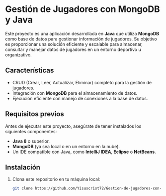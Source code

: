 # Gestión de Jugadores con MongoDB y Java

Este proyecto es una aplicación desarrollada en **Java** que utiliza **MongoDB** como base de datos para gestionar información de jugadores. Su objetivo es proporcionar una solución eficiente y escalable para almacenar, consultar y manejar datos de jugadores en un entorno deportivo u organizativo.

## Características

- CRUD (Crear, Leer, Actualizar, Eliminar) completo para la gestión de jugadores.
- Integración con **MongoDB** para el almacenamiento de datos.
- Ejecución eficiente con manejo de conexiones a la base de datos.

## Requisitos previos

Antes de ejecutar este proyecto, asegúrate de tener instalados los siguientes componentes:

- **Java 8** o superior.
- **MongoDB** (ya sea local o en un entorno en la nube).
- Un IDE compatible con Java, como **IntelliJ IDEA**, **Eclipse** o **NetBeans**.

## Instalación
1. Clona este repositorio en tu máquina local:

   ```bash
   git clone https://github.com/Yisuscrist72/Gestion-de-jugadores-con-MongoDB-y-Java.git
